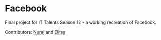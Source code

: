 # Facebook

Final project for IT Talents Season 12 - a working recreation of Facebook.

Contributors: [Nurai](https://github.com/NuraiG) and [Elitsa](https://github.com/ElitsaKarapchanska)
